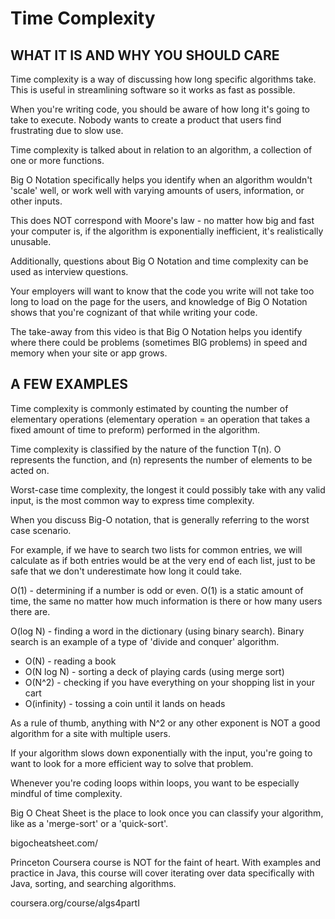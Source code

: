 # Time Complexity

## WHAT IT IS AND WHY YOU SHOULD CARE

Time complexity is a way of discussing how long specific algorithms take. This is useful in streamlining software so it works as fast as possible.

When you're writing code, you should be aware of how long it's going to take to execute. Nobody wants to create a product that users find frustrating due to slow use.

Time complexity is talked about in relation to an algorithm, a collection of one or more functions.

Big O Notation specifically helps you identify when an algorithm wouldn't 'scale' well, or work well with varying amounts of users, information, or other inputs.

This does NOT correspond with Moore's law - no matter how big and fast your computer is, if the algorithm is exponentially inefficient, it's realistically unusable.

Additionally, questions about Big O Notation and time complexity can be used as interview questions.

Your employers will want to know that the code you write will not take too long to load on the page for the users, and knowledge of Big O Notation shows that you're cognizant of that while writing your code.

The take-away from this video is that Big O Notation helps you identify where there could be problems (sometimes BIG problems) in speed and memory when your site or app grows.


## A FEW EXAMPLES

Time complexity is commonly estimated by counting the number of elementary operations (elementary operation = an operation that takes a fixed amount of time to preform) performed in the algorithm.

Time complexity is classified by the nature of the function T(n). O represents the function, and (n) represents the number of elements to be acted on.

Worst-case time complexity, the longest it could possibly take with any valid input, is the most common way to express time complexity.

When you discuss Big-O notation, that is generally referring to the worst case scenario.

For example, if we have to search two lists for common entries, we will calculate as if both entries would be at the very end of each list, just to be safe that we don't underestimate how long it could take.

O(1) - determining if a number is odd or even. O(1) is a static amount of time, the same no matter how much information is there or how many users there are.

O(log N) - finding a word in the dictionary (using binary search). Binary search is an example of a type of 'divide and conquer' algorithm.

* O(N) - reading a book
* O(N log N) - sorting a deck of playing cards (using merge sort)
* O(N^2) - checking if you have everything on your shopping list in your cart
* O(infinity) - tossing a coin until it lands on heads

As a rule of thumb, anything with N^2 or any other exponent is NOT a good algorithm for a site with multiple users.

If your algorithm slows down exponentially with the input, you're going to want to look for a more efficient way to solve that problem.

Whenever you're coding loops within loops, you want to be especially mindful of time complexity.

Big O Cheat Sheet is the place to look once you can classify your algorithm, like as a 'merge-sort' or a 'quick-sort'.

bigocheatsheet.com/

Princeton Coursera course is NOT for the faint of heart. With examples and practice in Java, this course will cover iterating over data specifically with Java, sorting, and searching algorithms.

coursera.org/course/algs4partI